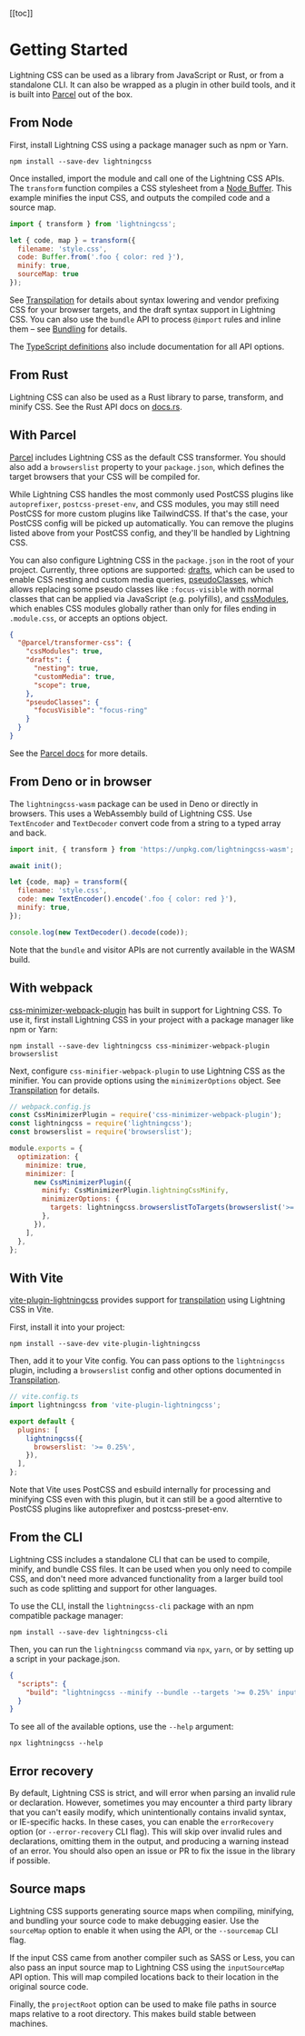 <aside>

[[toc]]

</aside>

# Getting Started

Lightning CSS can be used as a library from JavaScript or Rust, or from a standalone CLI. It can also be wrapped as a plugin in other build tools, and it is built into [Parcel](https://parceljs.org) out of the box.

## From Node

First, install Lightning CSS using a package manager such as npm or Yarn.

```shell
npm install --save-dev lightningcss
```

Once installed, import the module and call one of the Lightning CSS APIs. The `transform` function compiles a CSS stylesheet from a [Node Buffer](https://nodejs.org/api/buffer.html). This example minifies the input CSS, and outputs the compiled code and a source map.

```js
import { transform } from 'lightningcss';

let { code, map } = transform({
  filename: 'style.css',
  code: Buffer.from('.foo { color: red }'),
  minify: true,
  sourceMap: true
});
```

See [Transpilation](transpilation.html) for details about syntax lowering and vendor prefixing CSS for your browser targets, and the draft syntax support in Lightning CSS. You can also use the `bundle` API to process `@import` rules and inline them – see [Bundling](bundling.html) for details.

The [TypeScript definitions](https://github.com/parcel-bundler/lightningcss/blob/master/node/index.d.ts) also include documentation for all API options.

## From Rust

Lightning CSS can also be used as a Rust library to parse, transform, and minify CSS. See the Rust API docs on [docs.rs](https://docs.rs/lightningcss).

## With Parcel

[Parcel](https://parceljs.org) includes Lightning CSS as the default CSS transformer. You should also add a `browserslist` property to your `package.json`, which defines the target browsers that your CSS will be compiled for.

While Lightning CSS handles the most commonly used PostCSS plugins like `autoprefixer`, `postcss-preset-env`, and CSS modules, you may still need PostCSS for more custom plugins like TailwindCSS. If that's the case, your PostCSS config will be picked up automatically. You can remove the plugins listed above from your PostCSS config, and they'll be handled by Lightning CSS.

You can also configure Lightning CSS in the `package.json` in the root of your project. Currently, three options are supported: [drafts](transpilation.html#draft-syntax), which can be used to enable CSS nesting and custom media queries, [pseudoClasses](transpilation.html#pseudo-class-replacement), which allows replacing some pseudo classes like `:focus-visible` with normal classes that can be applied via JavaScript (e.g. polyfills), and [cssModules](css-modules.html), which enables CSS modules globally rather than only for files ending in `.module.css`, or accepts an options object.

```json
{
  "@parcel/transformer-css": {
    "cssModules": true,
    "drafts": {
      "nesting": true,
      "customMedia": true,
      "scope": true,
    },
    "pseudoClasses": {
      "focusVisible": "focus-ring"
    }
  }
}
```

See the [Parcel docs](https://parceljs.org/languages/css) for more details.

## From Deno or in browser

The `lightningcss-wasm` package can be used in Deno or directly in browsers. This uses a WebAssembly build of Lightning CSS. Use `TextEncoder` and `TextDecoder` convert code from a string to a typed array and back.

```js
import init, { transform } from 'https://unpkg.com/lightningcss-wasm';

await init();

let {code, map} = transform({
  filename: 'style.css',
  code: new TextEncoder().encode('.foo { color: red }'),
  minify: true,
});

console.log(new TextDecoder().decode(code));
```

Note that the `bundle` and visitor APIs are not currently available in the WASM build.

## With webpack

[css-minimizer-webpack-plugin](https://webpack.js.org/plugins/css-minimizer-webpack-plugin/) has built in support for Lightning CSS. To use it, first install Lightning CSS in your project with a package manager like npm or Yarn:

```shell
npm install --save-dev lightningcss css-minimizer-webpack-plugin browserslist
```

Next, configure `css-minifier-webpack-plugin` to use Lightning CSS as the minifier. You can provide options using the `minimizerOptions` object. See [Transpilation](transpilation.html) for details.

```js
// webpack.config.js
const CssMinimizerPlugin = require('css-minimizer-webpack-plugin');
const lightningcss = require('lightningcss');
const browserslist = require('browserslist');

module.exports = {
  optimization: {
    minimize: true,
    minimizer: [
      new CssMinimizerPlugin({
        minify: CssMinimizerPlugin.lightningCssMinify,
        minimizerOptions: {
          targets: lightningcss.browserslistToTargets(browserslist('>= 0.25%'))
        },
      }),
    ],
  },
};
```

## With Vite

[vite-plugin-lightningcss](https://github.com/lawrencecchen/vite-plugin-lightningcss) provides support for [transpilation](transpilation.html) using Lightning CSS in Vite.

First, install it into your project:

```shell
npm install --save-dev vite-plugin-lightningcss
```

Then, add it to your Vite config. You can pass options to the `lightningcss` plugin, including a `browserslist` config and other options documented in [Transpilation](transpilation.html).

```js
// vite.config.ts
import lightningcss from 'vite-plugin-lightningcss';

export default {
  plugins: [
    lightningcss({
      browserslist: '>= 0.25%',
    }),
  ],
};
```

Note that Vite uses PostCSS and esbuild internally for processing and minifying CSS even with this plugin, but it can still be a good alterntive to PostCSS plugins like autoprefixer and postcss-preset-env.

## From the CLI

Lightning CSS includes a standalone CLI that can be used to compile, minify, and bundle CSS files. It can be used when you only need to compile CSS, and don't need more advanced functionality from a larger build tool such as code splitting and support for other languages.

To use the CLI, install the `lightningcss-cli` package with an npm compatible package manager:

```shell
npm install --save-dev lightningcss-cli
```

Then, you can run the `lightningcss` command via `npx`, `yarn`, or by setting up a script in your package.json.

```json
{
  "scripts": {
    "build": "lightningcss --minify --bundle --targets '>= 0.25%' input.css -o output.css"
  }
}
```

To see all of the available options, use the `--help` argument:

```shell
npx lightningcss --help
```

## Error recovery

By default, Lightning CSS is strict, and will error when parsing an invalid rule or declaration. However, sometimes you may encounter a third party library that you can't easily modify, which unintentionally contains invalid syntax, or IE-specific hacks. In these cases, you can enable the `errorRecovery` option (or `--error-recovery` CLI flag). This will skip over invalid rules and declarations, omitting them in the output, and producing a warning instead of an error. You should also open an issue or PR to fix the issue in the library if possible.

## Source maps

Lightning CSS supports generating source maps when compiling, minifying, and bundling your source code to make debugging easier. Use the `sourceMap` option to enable it when using the API, or the `--sourcemap` CLI flag.

If the input CSS came from another compiler such as SASS or Less, you can also pass an input source map to Lightning CSS using the `inputSourceMap` API option. This will map compiled locations back to their location in the original source code.

Finally, the `projectRoot` option can be used to make file paths in source maps relative to a root directory. This makes build stable between machines.
